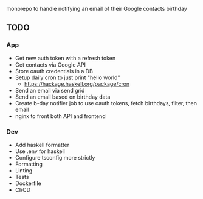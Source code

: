 monorepo to handle notifying an email of their Google contacts birthday

## TODO

### App

- Get new auth token with a refresh token
- Get contacts via Google API
- Store oauth credentials in a DB
- Setup daily cron to just print "hello world"
  - https://hackage.haskell.org/package/cron
- Send an email via send grid
- Send an email based on birthday data
- Create b-day notifier job to use oauth tokens, fetch birthdays, filter, then email
- nginx to front both API and frontend

### Dev

- Add haskell formatter
- Use .env for haskell
- Configure tsconfig more strictly
- Formatting
- Linting
- Tests
- Dockerfile
- CI/CD

